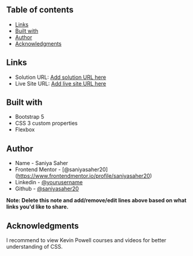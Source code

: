 ## Table of contents

- [Links](#links)
- [Built with](#built-with)
- [Author](#author)
- [Acknowledgments](#acknowledgments)

## Links

- Solution URL: [Add solution URL here](https://github.com/saniyasaher20/order-summary-component-main)
- Live Site URL: [Add live site URL here](https://saniyasaher20.github.io/order-summary-component-main/)

## Built with

- Bootstrap 5
- CSS 3 custom properties
- Flexbox

## Author

- Name - Saniya Saher
- Frontend Mentor - [@saniyasaher20] (https://www.frontendmentor.io/profile/saniyasaher20)
- Linkedin - [@yourusername](https://www.linkedin.com/in/saniyasaher20/)
- Github - [@saniyasaher20](https://github.com/saniyasaher20)

**Note: Delete this note and add/remove/edit lines above based on what links you'd like to share.**

## Acknowledgments

I recommend to view Kevin Powell courses and videos for better understanding of CSS.